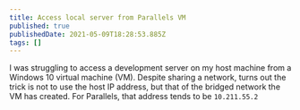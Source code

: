 ```yaml
---
title: Access local server from Parallels VM
published: true
publishedDate: 2021-05-09T18:28:53.885Z
tags: []
---
```

I was struggling to access a development server on my host machine from a Windows 10 virtual machine (VM). Despite sharing a network, turns out the trick is not to use the host IP address, but  that of the bridged network the VM has created. For Parallels, that address tends to be `10.211.55.2`
